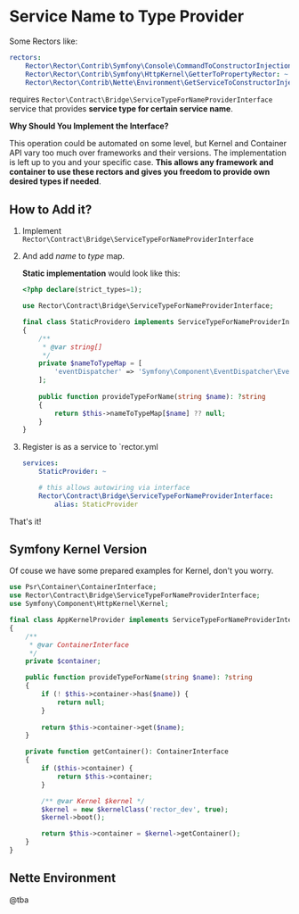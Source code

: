 # Service Name to Type Provider

Some Rectors like:

```yaml
rectors:
    Rector\Rector\Contrib\Symfony\Console\CommandToConstructorInjectionRector: ~
    Rector\Rector\Contrib\Symfony\HttpKernel\GetterToPropertyRector: ~
    Rector\Rector\Contrib\Nette\Environment\GetServiceToConstructorInjectionRector: ~
```

requires `Rector\Contract\Bridge\ServiceTypeForNameProviderInterface` service that provides **service type for certain service name**.


**Why Should You Implement the Interface?**

This operation could be automated on some level, but Kernel and Container API vary too much over frameworks and their versions. The implementation is left up to you and your specific case. **This allows any framework and container to use these rectors and gives you freedom to provide own desired types if needed**.


## How to Add it?

1. Implement `Rector\Contract\Bridge\ServiceTypeForNameProviderInterface`
2. And add *name* to *type* map.

    **Static implementation** would look like this:

    ```php
    <?php declare(strict_types=1);

    use Rector\Contract\Bridge\ServiceTypeForNameProviderInterface;

    final class StaticProvidero implements ServiceTypeForNameProviderInterface
    {
        /** 
         * @var string[]
         */
        private $nameToTypeMap = [
            'eventDispatcher' => 'Symfony\Component\EventDispatcher\EventDispatcherInterface',
        ];
     
        public function provideTypeForName(string $name): ?string
        {
            return $this->nameToTypeMap[$name] ?? null;
        }
    }
    ```

3. Register is as a service to `rector.yml

    ```yaml
    services:
        StaticProvider: ~

        # this allows autowiring via interface
        Rector\Contract\Bridge\ServiceTypeForNameProviderInterface:
            alias: StaticProvider
    ```

That's it!



## Symfony Kernel Version

Of couse we have some prepared examples for Kernel, don't you worry.


```php
use Psr\Container\ContainerInterface;
use Rector\Contract\Bridge\ServiceTypeForNameProviderInterface;
use Symfony\Component\HttpKernel\Kernel;

final class AppKernelProvider implements ServiceTypeForNameProviderInterface
{
    /**
     * @var ContainerInterface
     */
    private $container;

    public function provideTypeForName(string $name): ?string
    {
        if (! $this->container->has($name)) {
            return null;
        }
        
        return $this->container->get($name);
    }

    private function getContainer(): ContainerInterface
    {
        if ($this->container) {
            return $this->container;
        }

        /** @var Kernel $kernel */
        $kernel = new $kernelClass('rector_dev', true);
        $kernel->boot();

        return $this->container = $kernel->getContainer();
    }
}
```



## Nette Environment

@tba